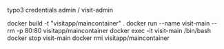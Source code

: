 



typo3 credentials 
admin / visit-admin


	
docker build  -t "visitapp/maincontainer" .
docker run --name visit-main --rm -p 80:80 visitapp/maincontainer
docker exec -it visit-main /bin/bash
docker stop visit-main
docker rmi visitapp/maincontainer